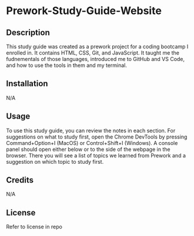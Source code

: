 # Prework-Study-Guide-Website

## Description

This study guide was created as a prework project for a coding bootcamp I enrolled in. It contains HTML, CSS, Git, and JavaScript. It taught me the fudnementals of those languages, introduced me to GitHub and VS Code, and how to use the tools in them and my terminal.

## Installation

N/A

## Usage

To use this study guide, you can review the notes in each section. For suggestions on what to study first, open the Chrome DevTools by pressing Command+Option+I (MacOS) or Control+Shift+I (Windows). A console panel should open either below or to the side of the webpage in the browser. There you will see a list of topics we learned from Prework and a suggestion on which topic to study first.

## Credits

N/A

## License

Refer to license in repo
